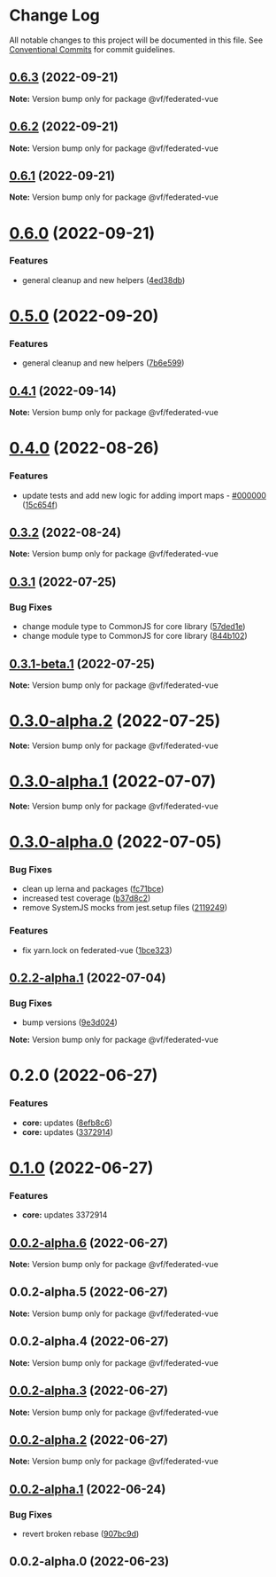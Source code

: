 # Change Log

All notable changes to this project will be documented in this file.
See [Conventional Commits](https://conventionalcommits.org) for commit guidelines.

## [0.6.3](https://vfuk-digital.visualstudio.com/Digital/_git/lib-web-federation-utils/compare/@vf/federated-vue@0.6.2...@vf/federated-vue@0.6.3) (2022-09-21)

**Note:** Version bump only for package @vf/federated-vue





## [0.6.2](https://vfuk-digital.visualstudio.com/Digital/_git/lib-web-federation-utils/compare/@vf/federated-vue@0.6.1...@vf/federated-vue@0.6.2) (2022-09-21)

**Note:** Version bump only for package @vf/federated-vue





## [0.6.1](https://vfuk-digital.visualstudio.com/Digital/_git/lib-web-federation-utils/compare/@vf/federated-vue@0.6.0...@vf/federated-vue@0.6.1) (2022-09-21)

**Note:** Version bump only for package @vf/federated-vue





# [0.6.0](https://vfuk-digital.visualstudio.com/Digital/_git/lib-web-federation-utils/compare/@vf/federated-vue@0.5.0...@vf/federated-vue@0.6.0) (2022-09-21)


### Features

* general cleanup and new helpers ([4ed38db](https://vfuk-digital.visualstudio.com/Digital/_git/lib-web-federation-utils/commits/4ed38db296f26f37b6f81fca04c7034488013ea4))





# [0.5.0](https://vfuk-digital.visualstudio.com/Digital/_git/lib-web-federation-utils/compare/@vf/federated-vue@0.4.1...@vf/federated-vue@0.5.0) (2022-09-20)


### Features

* general cleanup and new helpers ([7b6e599](https://vfuk-digital.visualstudio.com/Digital/_git/lib-web-federation-utils/commits/7b6e59944c3fa9c3b69a3bf843b181876aa5ed50))





## [0.4.1](https://vfuk-digital.visualstudio.com/Digital/_git/lib-web-federation-utils/compare/@vf/federated-vue@0.4.0...@vf/federated-vue@0.4.1) (2022-09-14)

**Note:** Version bump only for package @vf/federated-vue





# [0.4.0](https://vfuk-digital.visualstudio.com/Digital/_git/lib-web-federation-utils/compare/@vf/federated-vue@0.3.2...@vf/federated-vue@0.4.0) (2022-08-26)


### Features

* update tests and add new logic for adding import maps - [#000000](https://vfuk-digital.visualstudio.com/Digital/_git/lib-web-federation-utils/issues/000000) ([15c654f](https://vfuk-digital.visualstudio.com/Digital/_git/lib-web-federation-utils/commits/15c654f0800139b0bddbbc212f701a61d2d69858))





## [0.3.2](https://vfuk-digital.visualstudio.com/Digital/_git/lib-web-federation-utils/compare/@vf/federated-vue@0.3.1...@vf/federated-vue@0.3.2) (2022-08-24)

**Note:** Version bump only for package @vf/federated-vue





## [0.3.1](https://vfuk-digital.visualstudio.com/Digital/_git/lib-web-federation-utils/compare/@vf/federated-vue@0.3.0-alpha.0...@vf/federated-vue@0.3.1) (2022-07-25)


### Bug Fixes

* change module type to CommonJS for core library ([57ded1e](https://vfuk-digital.visualstudio.com/Digital/_git/lib-web-federation-utils/commits/57ded1eacd269513b88a87115f4260720843bb22))
* change module type to CommonJS for core library ([844b102](https://vfuk-digital.visualstudio.com/Digital/_git/lib-web-federation-utils/commits/844b102775bcc533a3049f2a3dc987de63a278d9))





## [0.3.1-beta.1](https://vfuk-digital.visualstudio.com/Digital/_git/lib-web-federation-utils/compare/@vf/federated-vue@0.3.0-alpha.1...@vf/federated-vue@0.3.1-beta.1) (2022-07-25)

**Note:** Version bump only for package @vf/federated-vue





# [0.3.0-alpha.2](https://dev.azure.com/vfuk-digital/Digital/_git/lib-web-federation-utils/compare/@vf/federated-vue@0.3.0-alpha.1...@vf/federated-vue@0.3.0-alpha.2) (2022-07-25)

**Note:** Version bump only for package @vf/federated-vue





# [0.3.0-alpha.1](https://vfuk-digital.visualstudio.com/Digital/_git/lib-web-federation-utils/compare/@vf/federated-vue@0.3.0-alpha.0...@vf/federated-vue@0.3.0-alpha.1) (2022-07-07)

**Note:** Version bump only for package @vf/federated-vue





# [0.3.0-alpha.0](https://vfuk-digital.visualstudio.com/Digital/_git/lib-web-federation-utils/compare/@vf/federated-vue@0.2.2-alpha.1...@vf/federated-vue@0.3.0-alpha.0) (2022-07-05)


### Bug Fixes

* clean up lerna and packages ([fc71bce](https://vfuk-digital.visualstudio.com/Digital/_git/lib-web-federation-utils/commits/fc71bceea2880b9d479d95903c6eea67fc2ee27f))
* increased test coverage ([b37d8c2](https://vfuk-digital.visualstudio.com/Digital/_git/lib-web-federation-utils/commits/b37d8c2fa7a9df72e5b41e70d574bb7d93770dc5))
* remove SystemJS mocks from jest.setup files ([2119249](https://vfuk-digital.visualstudio.com/Digital/_git/lib-web-federation-utils/commits/21192495bef1e62d85857c2fc8be69401168650c))


### Features

* fix yarn.lock on federated-vue ([1bce323](https://vfuk-digital.visualstudio.com/Digital/_git/lib-web-federation-utils/commits/1bce32322e9205b4cb8b6a9b1ca8691874261dbe))





## [0.2.2-alpha.1](https://vfuk-digital.visualstudio.com/Digital/_git/lib-web-federation-utils/compare/@vf/federated-vue@0.2.2-alpha.0...@vf/federated-vue@0.2.2-alpha.1) (2022-07-04)


### Bug Fixes

* bump versions ([9e3d024](https://vfuk-digital.visualstudio.com/Digital/_git/lib-web-federation-utils/commits/9e3d02498ce6316b69a86ccd8abfc97f309f63a6))





**Note:** Version bump only for package @vf/federated-vue

# 0.2.0 (2022-06-27)

### Features

- **core:** updates ([8efb8c6](https://vfuk-digital.visualstudio.com/Digital/_git/lib-web-federation-utils/commits/8efb8c677d8ae781f4d6fe858223952749a49b73))
- **core:** updates ([3372914](https://vfuk-digital.visualstudio.com/Digital/_git/lib-web-federation-utils/commits/3372914eb8059873dae677c1db41418c6c5c9793))

# [0.1.0](/compare/@vf/federated-vue@0.0.2-alpha.6...@vf/federated-vue@0.1.0) (2022-06-27)

### Features

- **core:** updates 3372914

## [0.0.2-alpha.6](/compare/@vf/federated-vue@0.0.2-alpha.5...@vf/federated-vue@0.0.2-alpha.6) (2022-06-27)

**Note:** Version bump only for package @vf/federated-vue

## 0.0.2-alpha.5 (2022-06-27)

**Note:** Version bump only for package @vf/federated-vue

## 0.0.2-alpha.4 (2022-06-27)

**Note:** Version bump only for package @vf/federated-vue

## [0.0.2-alpha.3](https://vfuk-digital.visualstudio.com/Digital/_git/lib-web-federation-utils/compare/@vf/federated-vue@0.0.2-alpha.2...@vf/federated-vue@0.0.2-alpha.3) (2022-06-27)

**Note:** Version bump only for package @vf/federated-vue

## [0.0.2-alpha.2](https://vfuk-digital.visualstudio.com/Digital/_git/lib-web-federation-utils/compare/@vf/federated-vue@0.0.2-alpha.1...@vf/federated-vue@0.0.2-alpha.2) (2022-06-27)

**Note:** Version bump only for package @vf/federated-vue

## [0.0.2-alpha.1](https://vfuk-digital.visualstudio.com/Digital/_git/lib-web-federation-utils/compare/@vf/federated-vue@0.0.2-alpha.0...@vf/federated-vue@0.0.2-alpha.1) (2022-06-24)

### Bug Fixes

- revert broken rebase ([907bc9d](https://vfuk-digital.visualstudio.com/Digital/_git/lib-web-federation-utils/commits/907bc9dae2947d745faa1ec4ef314fa7923a6ae9))

## 0.0.2-alpha.0 (2022-06-23)
